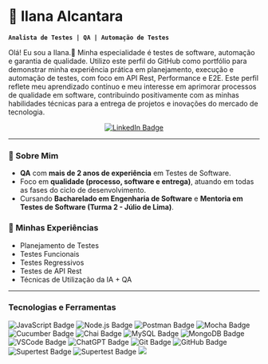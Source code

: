# 🐞 Ilana Alcantara

**`Analista de Testes | QA | Automação de Testes `**

Olá! Eu sou a Ilana.👋 
Minha especialidade é testes de software, automação e garantia de qualidade. Utilizo este perfil do GitHub como portfólio para demonstrar minha experiência prática em planejamento, execução e automação de testes, com foco em API Rest, Performance e E2E. Este perfil reflete meu aprendizado contínuo e meu interesse em aprimorar processos de qualidade em software, contribuindo positivamente com as minhas habilidades técnicas para a entrega de projetos e inovações do mercado de tecnologia.
<p align="center">
  <a href="https://www.linkedin.com/in/ilana-alcantara/" target='_blank'>
    <img src="https://img.shields.io/badge/LinkedIn-0077B5?style=for-the-badge&logo=linkedin&logoColor=white" alt="LinkedIn Badge">
  </a>

---

### 🚀 Sobre Mim
- **QA** com **mais de 2 anos de experiência** em Testes de Software.
- Foco em **qualidade (processo, software e entrega)**, atuando em todas as fases do ciclo de desenvolvimento.
- Cursando **Bacharelado em Engenharia de Software** e **Mentoria em Testes de Software (Turma 2 - Júlio de Lima)**.

### 🥇 Minhas Experiências
- Planejamento de Testes
- Testes Funcionais
- Testes Regressivos
- Testes de API Rest
- Técnicas de Utilização da IA + QA

---

### Tecnologias e Ferramentas
<P>
    <img src="https://img.shields.io/badge/JavaScript-323330?style=for-the-badge&logo=javascript&logoColor=F7DF1E" alt="JavaScript Badge">
    <img src="https://img.shields.io/badge/Node%20js-339933?style=for-the-badge&logo=nodedotjs&logoColor=white" alt="Node.js Badge">
    <img src="https://img.shields.io/badge/Postman-FF6C37?style=for-the-badge&logo=Postman&logoColor=white" alt="Postman Badge">
    <img src="https://img.shields.io/badge/Mocha-8D6748?style=for-the-badge&logo=Mocha&logoColor=white" alt="Mocha Badge">
    <img src="https://img.shields.io/badge/Cucumber-43B02A?style=for-the-badge&logo=cucumber&logoColor=white" alt="Cucumber Badge">
    <img src="https://img.shields.io/badge/chai-A30701?style=for-the-badge&logo=chai&logoColor=white" alt="Chai Badge">
    <img src="https://img.shields.io/badge/MySQL-005C84?style=for-the-badge&logo=mysql&logoColor=white" alt="MySQL Badge">
    <img src="https://img.shields.io/badge/MongoDB-4EA94B?style=for-the-badge&logo=mongodb&logoColor=white" alt="MongoDB Badge">
    <img src="https://img.shields.io/badge/VSCode-0078D4?style=for-the-badge&logo=visual%20studio%20code&logoColor=white" alt="VSCode Badge">
    <img src="https://img.shields.io/badge/ChatGPT-74aa9c?style=for-the-badge&logo=openai&logoColor=white" alt="ChatGPT Badge">
    <img src="https://img.shields.io/badge/GIT-E44C30?style=for-the-badge&logo=git&logoColor=white" alt="Git Badge">
    <img src="https://img.shields.io/badge/GitHub-100000?style=for-the-badge&logo=github&logoColor=white" alt="GitHub Badge">
    <img src="https://img.shields.io/badge/Supertest-FF6C37?style=for-the-badge&logo=testinglibrary&logoColor=white" alt="Supertest Badge">
    <img src="https://img.shields.io/badge/Supertest-FF6C37?style=for-the-badge&logo=testinglibrary&logoColor=white" alt="Supertest Badge">
    <img src="https://img.shields.io/badge/k6-7D64FF.svg?style=for-the-badge&logo=k6&logoColor=white">
</p>
